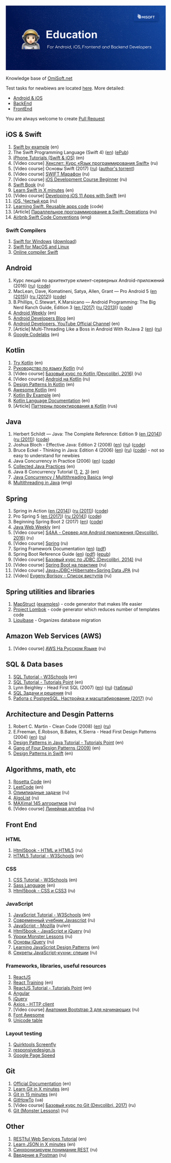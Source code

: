 ![OmiSoft](/images/header.png)

Knowledge base of [OmiSoft.net](https://omisoft.net)

Test tasks for newbiews are located [here](https://github.com/eresid/education/tree/master/exercises). More detailed:
- [Android & iOS](https://github.com/eresid/education/blob/master/exercises/BlogMobile.md)
- [BackEnd](https://github.com/eresid/education/blob/master/exercises/Blog.md)
- [FrontEnd](https://github.com/eresid/education/blob/master/exercises/BlogWeb.md)

You are always welcome to create [Pull Request](https://github.com/eresid/education/pulls)

## iOS & Swift
1) [Swift by example](http://brettbukowski.github.io/SwiftExamples/) (en)
2) The Swift Programming Language (Swift 4) ([en](https://developer.apple.com/library/content/documentation/Swift/Conceptual/Swift_Programming_Language/)) ([ePub](https://swift.org/documentation/TheSwiftProgrammingLanguage(Swift4).epub))
3) [iPhone Tutorials (Swift & iOS)](https://www.raywenderlich.com/tutorials) (en)
4) [Video course] [Хекслет: Курс «Язык программирования Swift»](https://www.youtube.com/watch?v=cv9h0U9UH64&list=PLo6puixMwuSN48TxS4UNCmf6xKXZyQpYX&index=1) (ru)
5) [Video course] Основы Swift (2017) ([ru](https://swiftworld.ru/courses/1)) ([author's torrent](https://rutracker.org/forum/viewtopic.php?t=5486433))
6) [Video course] [SWIFT Марафон](https://www.youtube.com/playlist?list=PL6724Ll8v6UhOq6Otjw-rUPFsZVmoCLFm) (ru)
7) [Video course] [iOS Development Course Beginner](https://www.youtube.com/playlist?list=PL6724Ll8v6UhKUFEsQ9ol_gOI-ohCxgJp) (ru)
8) [Swift Book](https://swiftbook.ru/doc) (ru)
9) [Learn Swift in X minutes](https://learnxinyminutes.com/docs/swift/) (en)
10) [Video course] [Developing iOS 11 Apps with Swift](https://itunes.apple.com/us/course/developing-ios-11-apps-with-swift/id1309275316) (en)
11) [iOS, Чистый код](https://stfalcon.com/ru/blog/post/clean-code) (ru)
12) [Learning Swift. Reusable apps code](https://github.com/btrn/Swift) (code)
13) [Article] [Параллельное программирование в Swift: Operations](https://habrahabr.ru/post/350096/) (ru)
14) [Airbnb Swift Code Conventions](https://github.com/airbnb/swift) (eng)

### Swift Compilers
1) [Swift for Windows](https://swiftforwindows.github.io/) ([download](https://github.com/SwiftForWindows/SwiftForWindows/releases))
2) [Swift for MacOS and Linux](https://swift.org/download/)
3) [Online compiler Swift](https://glot.io/new/swift)

## Android
1) Курс лекций по архитектуре клиент-серверных Android-приложений (2016) ([ru](https://drive.google.com/drive/folders/0B0Z-lYDZWlawR2VSbXF4UUltQ0U)) ([code](https://github.com/ArturVasilov/AndroidSchool))
2) MacLean, Dave, Komatineni, Satya, Allen, Grant — Pro Android 5 ([en (2015)](https://www.apress.com/gp/book/9781430246800)) ([ru (2012)](http://www.yakaboo.ua/pro-android-4.html)) ([code](https://github.com/Apress/pro-android-5))
3) B.Phillips, C.Stewart, K.Marsicano  — Android Programming: The Big Nerd Ranch Guide, Edition 3 ([en (2017)](https://play.google.com/store/books/details/Bill_Phillips_Android_Programming?id=1igDDgAAQBAJ) ([ru (2013)](https://rozetka.com.ua/ua/11616434/p11616434/)) ([code](http://www.bignerdranch.com/solutions/AndroidProgramming.zip))
4) [Android Weekly](http://androidweekly.net/) (en)
5) [Android Developers Blog](https://android-developers.googleblog.com/) (en)
6) [Android Developers. YouTube Official Channel](https://www.youtube.com/user/androiddevelopers) (en)
7) [Article] Multi-Threading Like a Boss in Android With RxJava 2 ([en](https://blog.gojekengineering.com/multi-threading-like-a-boss-in-android-with-rxjava-2-b8b7cf6eb5e2)) ([ru](https://habrahabr.ru/post/344016/))
8) [Google Codelabs](https://codelabs.developers.google.com/) (en)

## Kotlin
1) [Try Kotlin](https://try.kotlinlang.org/) (en)
2) [Руководство по языку Kotlin](https://kotlinlang.ru/) (ru)
3) [Video course] [Базовый курс по Kotlin (Devcolibri, 2016)](https://www.youtube.com/playlist?list=PLIU76b8Cjem4ZOt3tlWykUX1AjL9zE19t) (ru)
4) [Video course] [Android на Kotlin](https://www.youtube.com/playlist?list=PLwwk4BHih4fj8LriPB3JuesLCLn2RcoFo) (ru)
5) [Design Patterns In Kotlin](https://github.com/dbacinski/Design-Patterns-In-Kotlin) (en)
6) [Awesome Kotlin](https://github.com/KotlinBy/awesome-kotlin) (en)
7) [Kotlin By Example](http://kotlinbyexample.org/) (en)
8) [Kotlin Language Documentation](https://jetbrains.gitbooks.io/kotlin-reference-for-kindle/content/) (en)
9) [Article] [Паттерны проектирования в Kotlin](https://habr.com/post/421873/) (rus)

## Java
1) Herbert Schildt — Java: The Complete Reference: Edition 9 ([en (2014)](https://play.google.com/store/books/details/Herbert_Schildt_Java_The_Complete_Reference_Ninth?id=fY-bAgAAQBAJ)) ([ru (2011)](https://rozetka.com.ua/ua/12510850/p12510850/)) ([code](https://github.com/hloong/Java-The-Complete-Reference-Ninth-Edition-SourceCode))
2) Joshua Bloch - Effective Java: Edition 2 (2008) ([en](https://play.google.com/store/books/details/Joshua_Bloch_Effective_Java?id=ka2VUBqHiWkC)) ([ru](https://rozetka.com.ua/ua/21423354/p21423354/)) ([code](https://github.com/marhan/effective-java-examples))
3) Bruce Eckel - Thinking in Java: Edition 4 (2006) ([en](https://sophia.javeriana.edu.co/~cbustaca/docencia/POO-2016-01/documentos/Thinking_in_Java_4th_edition.pdf)) ([ru](https://rozetka.com.ua/ua/21486081/p21486081/)) ([code](http://www.mindviewinc.com/TIJ4/CodeInstructions.html)) - not so easy to understand for newbies
4) Java Concurrency in Practice (2006) ([en](https://play.google.com/store/books/details/Tim_Peierls_Java_Concurrency_in_Practice?id=EK43StEVfJIC)) ([code](http://jcip.net/listings.html))
5) [Collected Java Practices](http://www.javapractices.com/home/HomeAction.do) (en)
6) Java 8 Concurrency Tutorial ([1](http://winterbe.com/posts/2015/04/07/java8-concurrency-tutorial-thread-executor-examples/), [2](http://winterbe.com/posts/2015/04/30/java8-concurrency-tutorial-synchronized-locks-examples/), [3](http://winterbe.com/posts/2015/05/22/java8-concurrency-tutorial-atomic-concurrent-map-examples/)) (en)
7) [Java Concurrency / Multithreading Basics](https://www.callicoder.com/java-concurrency-multithreading-basics/) (eng)
8) [Multithreading in Java](https://beginnersbook.com/2013/03/multithreading-in-java/) (eng)

## Spring
1) Spring in Action ([en (2014)](https://www.amazon.com/Spring-Action-Covers-4/dp/161729120X)) ([ru (2011)](https://www.ozon.ru/context/detail/id/31239365/)) ([code](https://manning-content.s3.amazonaws.com/download/9/ef4e0ef-b7bd-4ab8-857d-eb635d18d425/SpringiA4_SourceCode.zip))
2) Pro Spring 5 ([en (2017)](https://www.apress.com/gp/book/9781484228074)) ([ru (2014)](https://rozetka.com.ua/ua/12512005/p12512005/)) ([code](https://github.com/Apress/pro-spring-5))
3) Beginning Spring Boot 2 (2017) ([en](https://www.apress.com/gp/book/9781484229309)) ([code](https://github.com/Apress/beg-spring-boot-2))
4) [Java Web Weekly](http://www.baeldung.com/java-web-weekly) (en)
5) [Video course] [S4AA - Сервер для Android приложения (Devcolibri, 2016)](https://www.youtube.com/playlist?list=PLIU76b8Cjem4axtgg9DsrJ1y6tyrW9F2K) (ru)
6) [Video course] [Spring](https://www.youtube.com/playlist?list=PLwwk4BHih4fho6gmaAwdHYZ6QQq0aE7Zi) (ru)
7) Spring Framework Documentation ([en](https://docs.spring.io/spring/docs/current/spring-framework-reference/index.html)) ([pdf](https://docs.spring.io/spring/docs/current/spring-framework-reference/pdf/))
8) Spring Boot Reference Guide ([en](https://docs.spring.io/spring-boot/docs/current/reference/htmlsingle/)) ([pdf](https://docs.spring.io/spring-boot/docs/current/reference/pdf/spring-boot-reference.pdf)) ([epub](https://docs.spring.io/spring-boot/docs/current/reference/epub/spring-boot-reference.epub))
9) [Video course] [Базовый курс по JDBC (Devcolibri, 2014)](https://www.youtube.com/playlist?list=PLIU76b8Cjem5qdMQLXiIwGLTLyUHkTqi2) (ru)
10) [Video course] [Spring Boot на практике](https://www.youtube.com/playlist?list=PLaWfw53gNyzaDTEmrlCCj1jjqr6770Nnp) (ru)
11) [Video course] [Java+JDBC+Hibernate+Spring Data JPA](https://www.youtube.com/playlist?list=PLzjEWSim5GogAlVDQXyTkp5j8MpWKtvov) (ru)
12) [Video] [Evgeny Borisov - Список виступів](https://www.youtube.com/playlist?list=PLh2SuUkW2bLxVbZdUGpengMOHsC-qt_PH) (ru)

## Spring utilities and libraries
1) [MapStruct](http://mapstruct.org/) ([examples](https://github.com/mapstruct/mapstruct-examples)) - code generator that makes life easier
2) [Project Lombok](https://projectlombok.org/) - code generator which reduces number of templates code
3) [Liquibase](http://www.liquibase.org/) - Organizes database migration

## Amazon Web Services (AWS)
1) [Video course] [AWS На Русском Языке](https://www.youtube.com/playlist?list=PLg5SS_4L6LYsxrZ_4xE_U95AtGsIB96k9) (ru)

## SQL & Data bases
1) [SQL Tutorial - W3Schools](https://www.w3schools.com/sql/) (en)
2) [SQL Tutorial - Tutorials Point](https://www.tutorialspoint.com/sql/) (en)
3) Lynn Beighley - Head First SQL (2007) ([en](https://play.google.com/store/books/details/Lynn_Beighley_Head_First_SQL?id=5iR4hZNSCcgC)) ([ru](http://www.yakaboo.ua/head-first-sql.html)) ([таблиці](http://www.headfirstlabs.com/books/hfsql/))
4) [SQL Задачи и решения](http://www.sql-tutorial.ru/ru/content.html) (ru)
5) [Работа с PostgreSQL. Настройка и масштабирование (2017)](http://postgresql.leopard.in.ua/) (ru)

## Architecture and Desgin Patterns
1) Robert C. Martin - Clean Code (2008) ([en](https://play.google.com/store/books/details?id=_i6bDeoCQzsC)) ([ru](https://rozetka.com.ua/ua/6505018/p6505018/))
2) E.Freeman, E.Robson, B.Bates, K.Sierra - Head First Design Patterns (2004) ([en](https://play.google.com/store/books/details/Eric_Freeman_Head_First_Design_Patterns?id=NXIrAQAAQBAJ)) ([ru](https://rozetka.com.ua/ua/25950041/p25950041/))
3) [Design Patterns in Java Tutorial - Tutorials Point](https://www.tutorialspoint.com/design_pattern/index.htm) (en)
4) [Gang of Four Design Patterns (2009)](http://www.blackwasp.co.uk/gofpatterns.aspx) (en)
5) [Design Patterns in Swift](https://github.com/ochococo/Design-Patterns-In-Swift) (en)

## Algorithms, math, etc
1) [Rosetta Code](http://rosettacode.org/) (en)
2) [LeetCode](https://leetcode.com) (en)
3) [Олимпиадные задачи](http://acmp.ru/index.asp?main=tasks) (ru)
4) [AlgoList](http://algolist.ru/) (ru)
5) [MAXimal 145 алгоритмов](http://e-maxx.ru/algo/) (ru)
6) [Video course] [Линейная алгебра](https://www.youtube.com/playlist?list=PLwwk4BHih4fg6dz8m2K3R3uvDPC2bwUIR) (ru)

## Front End

### HTML
1) [Html5book - HTML и HTML5](https://html5book.ru/html-html5/) (ru)
2) [HTML5 Tutorial - W3Schools](https://www.w3schools.com/html/default.asp) (en)

### CSS
1) [CSS Tutorial - W3Schools](https://www.w3schools.com/css/) (en)
2) [Sass Language](http://sass-lang.com/guide) (en)
3) [Html5book - CSS и CSS3](https://html5book.ru/css-css3/) (ru)

### JavaScript
1) [JavaScript Tutorial - W3Schools](https://www.w3schools.com/js/default.asp) (en)
2) [Современный учебник Javascript](https://learn.javascript.ru/) (ru)
3) [JavaScript - Mozilla](https://developer.mozilla.org/ru/docs/Web/JavaScript) (ru/en)
4) [Html5book - JavaScript и jQuery](https://html5book.ru/javascript-jquery/) (ru)
5) [Уроки Monster Lessons](https://monsterlessons.com/) (ru)
6) [Основы jQuery](https://loftblog.ru/material/osnovy-jquery-vvedenie-v-jquery/) (ru)
7) [Learning JavaScript Design Patterns](https://addyosmani.com/resources/essentialjsdesignpatterns/book/) (en)
8) [Секреты JavaScript-кухни: специи](https://habr.com/company/ruvds/blog/415059/) (ru)

### Frameworks, libraries, useful resources
1) [ReactJS](https://reactjs.org/)
2) [React Training](https://reacttraining.com/react-router/web/example/basic) (en)
3) [ReactJS Tutorial - Tutorials Point](https://www.tutorialspoint.com/reactjs/index.htm) (en)
4) [Angular](https://angular.io/)
5) [jQuery](https://jquery.com/)
6) [Axios - HTTP client](https://github.com/axios/axios)
7) [Video course] [Анатомия Bootstrap 3 для начинающих](https://www.youtube.com/playlist?list=PLvWwA9iDlhHDZD_V0SUnO-wiN3FpZOy2P) (ru)
8) [Font Awesome](http://fontawesome.io/)
9) [Unicode table](https://unicode-table.com/)

### Layout testing
1) [Quirktools Screenfly](http://quirktools.com/screenfly/)
2) [responsivedesign.is](http://ami.responsivedesign.is/)
3) [Google Page Speed](https://developers.google.com/speed/pagespeed/insights/)

## Git
1) [Official Documentation](https://git-scm.com/book/en/v2) (en)
2) [Learn Git in X minutes](https://learnxinyminutes.com/docs/git/) (en)
3) [Git in 15 minutes](https://try.github.io) (en)
4) [GitHowTo](https://githowto.com/uk) (ua)
5) [Video course] [Базовый курс по Git (Devcolibri, 2017)](https://www.youtube.com/playlist?list=PLIU76b8Cjem5B3sufBJ_KFTpKkMEvaTQR) (ru)
6) [Git (Monster Lessons)](https://monsterlessons.com/project/categories/git) (ru)

## Other
1) [RESTful Web Services Tutorial](https://www.tutorialspoint.com/restful/index.htm) (en)
2) [Learn JSON in X minutes](https://learnxinyminutes.com/docs/json/) (en)
3) [Синхронизируем понимание REST](https://dou.ua/lenta/articles/rest-conception/) (ru)
4) [Введение в Postman](https://habrahabr.ru/company/kolesa/blog/351250/) (ru)
